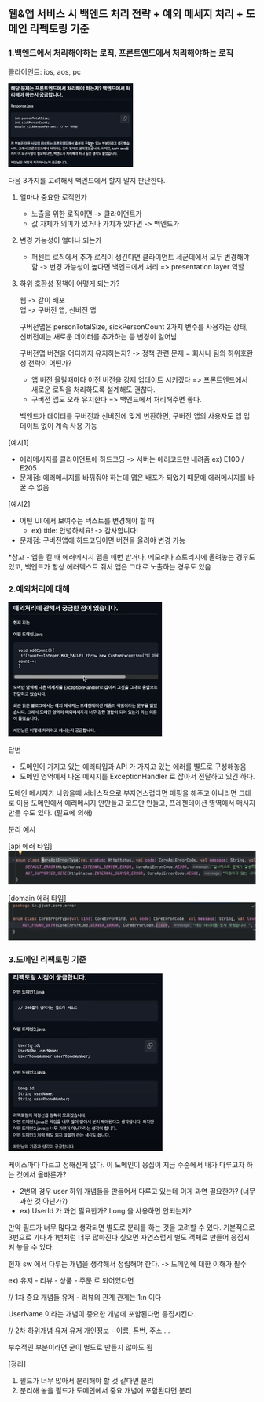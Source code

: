 ## 웹&앱 서비스 시 백엔드 처리 전략 + 예외 메세지 처리 + 도메인 리펙토링 기준 

### 1.백엔드에서 처리해야하는 로직, 프론트엔드에서 처리해야하는 로직

클라이언트: ios, aos, pc 

![](../images/61c21bae.png)

다음 3가지를 고려해서 백엔드에서 할지 말지 판단한다.

1. 얼마나 중요한 로직인가
   - 노출을 위한 로직이면 -> 클라이언트가
   - 값 자체가 의미가 있거나 가치가 있다면 -> 백엔드가

2. 변경 가능성이 얼마나 되는가
    - 퍼센트 로직에서 추가 로직이 생긴다면 클라이언트 세군데에서 모두 변경해야 함
      -> 변경 가능성이 높다면 백엔드에서 처리 => presentation layer 역할
   
3. 하위 호환성 정책이 어떻게 되는가?

    웹 -> 같이 배포  
    앱 -> 구버전 앱, 신버전 앱 

    구버전앱은 personTotalSize, sickPersonCount 2가지 변수를 사용하는 상태,
    신버전에는 새로운 데이터를 추가하는 등 변경이 일어남

    구버전앱 버전을 어디까지 유지하는지?
    -> 정책 관련 문제 = 회사나 팀의 하위호환성 전략이 어떤가?
    - 앱 버전 올릴때마다 이전 버전을 강제 업데이트 시키겠다 => 프론트엔드에서 새로운 로직을 처리하도록 설계해도 괜찮다.
    - 구버전 앱도 오래 유지한다 => 백엔드에서 처리해주면 좋다. 
   
   백엔드가 데이터를 구버전과 신버전에 맞게 변환하면, 구버전 앱의 사용자도 앱 업데이트 없이 계속 사용 가능

[예시1]
- 에러메시지를 클라이언트에 하드코딩 -> 서버는 에러코드만 내려줌 ex) E100 / E205 
- 문제점: 에러메시지를 바꿔줘야 하는데 앱은 배포가 되었기 때문에 에러메시지를 바꿀 수 없음

[예시2]  
- 어떤 UI 에서 보여주는 텍스트를 변경해야 할 때
  - ex) title: 안녕하세요! -> 감사합니다!
- 문제점: 구버전앱에 하드코딩이면 버전을 올려야 변경 가능

*참고 - 앱을 킬 때 에러메시지 맵을 매번 받거나, 메모리나 스토리지에 올려놓는 경우도 있고, 백엔드가 항상 에러텍스트 줘서 앱은 그대로 노출하는 경우도 있음


### 2.예외처리에 대해

![](../images/7da161ea.png)

답변
- 도메인이 가지고 있는 에러타입과 API 가 가지고 있는 에러를 별도로 구성해놓음
- 도메인 영역에서 나온 메시지를 ExceptionHandler 로 잡아서 전달하고 있긴 하다.

도메인 메시지가 나왔을때 서비스적으로 부자연스럽다면 매핑을 해주고 아니라면 그대로 이용
도메인에서 에러메시지 안만들고 코드만 만들고, 프레젠테이션 영역에서 매시지 만들 수도 있다. (필요에 의해)

분리 예시

[api 에러 타입]
![](../images/bdda84fc.png)

[domain 에러 타입]
![](../images/4a7d4330.png)


### 3.도메인 리팩토링 기준

![](../images/39e086eb.png)

케이스마다 다르고 정해진게 없다.
이 도메인이 응집이 지금 수준에서 내가 다루고자 하는 것에서 올바른가?
- 2번의 경우 user 하위 개념들을 만들어서 다루고 있는데 이게 과연 필요한가? (너무 과한 것 아닌가?)
- ex) UserId 가 과연 필요한가? Long 을 사용하면 안되는지?

만약 필드가 너무 많다고 생각되면 별도로 분리를 하는 것을 고려할 수 있다.
기본적으로 3번으로 가다가 1번처럼 너무 많아진다 싶으면 자연스럽게 별도 객체로 만들어 응집시켜 놓을 수 있다.


현재 sw 에서 다루는 개념을 생각해서 정립해야 한다. -> 도메인에 대한 이해가 필수

ex) 유저 - 리뷰 - 상품 - 주문 로 되어있다면 

// 1차 중요 개념들
유저 - 리뷰의 관계
    관계는 1:n 이다

UserName 이라는 개념이 중요한 개념에 포함된다면 응집시킨다.

// 2차 하위개념
유저
    유저 개인정보 - 이름, 폰번, 주소 ... 

부수적인 부분이라면 굳이 별도로 만들지 않아도 됨

[정리]
1. 필드가 너무 많아서 분리해야 할 것 같다면 분리
2. 분리해 놓을 필드가 도메인에서 중요 개념에 포함된다면 분리

